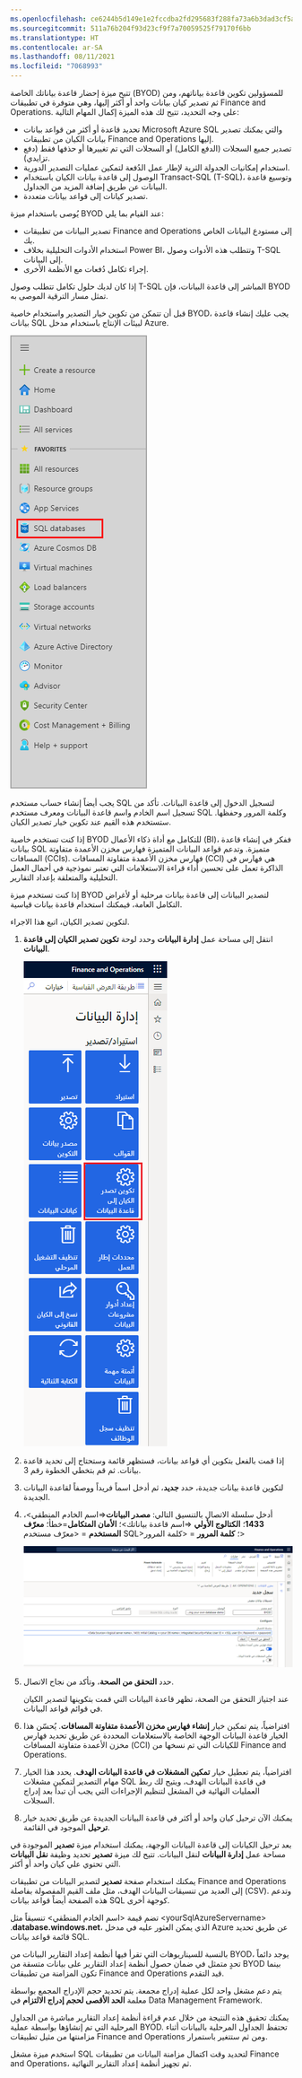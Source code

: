 ```yaml
---
ms.openlocfilehash: ce6244b5d149e1e2fccdba2fd295683f288fa73a6b3dad3cf5a296ba56ae1d15
ms.sourcegitcommit: 511a76b204f93d23cf9f7a70059525f79170f6bb
ms.translationtype: HT
ms.contentlocale: ar-SA
ms.lasthandoff: 08/11/2021
ms.locfileid: "7068993"
---
```

تتيح ميزة إحضار قاعدة بياناتك الخاصة (BYOD)‬ للمسؤولين تكوين قاعدة بياناتهم، ومن ثم تصدير كيان بيانات واحد أو أكثر إليها، وهي متوفرة في تطبيقات Finance and Operations. على وجه التحديد، تتيح لك هذه الميزة إكمال المهام التالية:

- تحديد قاعدة أو أكثر من قواعد بيانات Microsoft Azure SQL والتي يمكنك تصدير بيانات الكيان من تطبيقات Finance and Operations إليها.
- تصدير جميع السجلات (الدفع الكامل) أو السجلات التي تم تغييرها أو حذفها فقط (دفع تزايدي).
- استخدام إمكانيات الجدولة الثرية لإطار عمل الدُفعة لتمكين عمليات التصدير الدورية.
- الوصول إلى قاعدة بيانات الكيان باستخدام Transact-SQL (T-SQL)، وتوسيع قاعدة البيانات عن طريق إضافة المزيد من الجداول.
- تصدير كيانات إلى قواعد بيانات متعددة.

يُوصى باستخدام ميزة BYOD عند القيام بما يلي:

- تصدير البيانات من تطبيقات Finance and Operations إلى مستودع البيانات الخاص بك.
- استخدام الأدوات التحليلية بخلاف Power BI، وتتطلب هذه الأدوات وصول T-SQL إلى البيانات.
- إجراء تكامل دُفعات مع الأنظمة الأخرى.

إذا كان لديك حلول تكامل تتطلب وصول T-SQL المباشر إلى قاعدة البيانات، فإن BYOD تمثل مسار الترقية الموصى به. 

قبل أن تتمكن من تكوين خيار التصدير واستخدام خاصية BYOD، يجب عليك إنشاء قاعدة بيانات SQL لبيئات الإنتاج باستخدام مدخل Azure. 
 
![لقطة شاشة لعنصر قائمة قواعد بيانات SQL في مدخل Azure.](../media/azure-1.png) 

يجب أيضاً إنشاء حساب مستخدم SQL لتسجيل الدخول إلى قاعدة البيانات. تأكد من تسجيل اسم الخادم واسم قاعدة البيانات ومعرف مستخدم SQL وكلمة المرور وحفظها. ستستخدم هذه القيم عند تكوين خيار تصدير الكيان.

إذا كنت تستخدم خاصية BYOD للتكامل مع أداة ذكاء الأعمال (BI)، ففكر في إنشاء قاعدة بيانات SQL متميزة. وتدعم قواعد البيانات المتميزة فهارس مخزن الأعمدة متفاوتة المسافات (CCIs). فهارس مخزن الأعمدة متفاوتة المسافات (CCI) هي فهارس في الذاكرة تعمل على تحسين أداء قراءة الاستعلامات التي تعتبر نموذجية في أحمال العمل التحليلية والمتعلقة بإعداد التقارير. 

إذا كنت تستخدم ميزة BYOD لتصدير البيانات إلى قاعدة بيانات مرحلية أو لأغراض التكامل العامة، فيمكنك استخدام قاعدة بيانات قياسية.

لتكوين تصدير الكيان، اتبع هذا الاجراء.

1.  انتقل إلى مساحة عمل **إدارة البيانات** وحدد لوحة **تكوين تصدير الكيان إلى قاعدة البيانات**.
 
    ![لقطة شاشة للوحة تكوين تصدير الكيان إلى قاعدة البيانات.](../media/configure-entity.png)

2.  إذا قمت بالفعل بتكوين أي قواعد بيانات، فستظهر قائمة وستحتاج إلى تحديد قاعدة بيانات. ثم قم بتخطي الخطوة رقم 3.
3.  لتكوين قاعدة بيانات جديدة، حدد **جديد**، ثم أدخل اسماً فريداً ووصفاً لقاعدة البيانات الجديدة. 
4.  أدخل سلسلة الاتصال بالتنسيق التالي: **مصدر البيانات**=&lt;اسم الخادم المنطقي&gt;، **1433**؛ **الكتالوج الأولي** =&lt;اسم قاعدة بياناتك&gt;؛ **الأمان المتكامل**=خطأ؛ **معرّف المستخدم** = &lt;معرّف مستخدم SQL&gt;؛ **كلمة المرور** = &lt;كلمة المرور&gt;
 
    [![لقطة شاشة لنموذج تكوين تصدير الكيان إلى قاعدة البيانات.](../media/byod-1.png)](../media/byod-1.png#lightbox)

5.  حدد **التحقق من الصحة**، وتأكد من نجاح الاتصال.

    عند اجتياز التحقق من الصحة، تظهر قاعدة البيانات التي قمت بتكوينها لتصدير الكيان في قوائم قواعد البيانات.

6.  افتراضياً، يتم تمكين خيار **إنشاء فهارس مخزن الأعمدة متفاوتة المسافات**. يُحسّن هذا الخيار قاعدة البيانات الوجهة الخاصة بالاستعلامات المحددة عن طريق تحديد فهارس مخزن الأعمدة متفاوتة المسافات (CCI) للكيانات التي تم نسخها من Finance and Operations.

7.  افتراضياً، يتم تعطيل خيار **تمكين المشغلات في قاعدة البيانات الهدف**. يحدد هذا الخيار مهام التصدير لتمكين مشغلات SQL في قاعدة البيانات الهدف، ويتيح لك ربط العمليات النهائية في المشغل لتنظيم الإجراءات التي يجب أن تبدأ بعد إدراج السجلات. 

8.  يمكنك الآن ترحيل كيان واحد أو أكثر في قاعدة البيانات الجديدة عن طريق تحديد خيار **ترحيل** الموجود في القائمة.

بعد ترحيل الكيانات إلى قاعدة البيانات الوجهة، يمكنك استخدام ميزة **تصدير** الموجودة في مساحة عمل **إدارة البيانات** لنقل البيانات. تتيح لك ميزة **تصدير** تحديد وظيفة **نقل البيانات** التي تحتوي علي كيان واحد أو أكثر.

يمكنك استخدام صفحة **تصدير** لتصدير البيانات من تطبيقات Finance and Operations إلى العديد من تنسيقات البيانات الهدف، مثل ملف القيم المفصولة بفاصلة (CSV). وتدعم هذه الصفحة أيضاً قواعد بيانات SQL كوجهة أخرى.

تضم قيمة &lt;اسم الخادم المنطقي&gt; تنسيقاً مثل &lt;yourSqlAzureServername&gt; .**database.windows.net**، الذي يمكن العثور عليه في مدخل Azure عن طريق تحديد قائمة قواعد بيانات SQL. 

بالنسبة للسيناريوهات التي تقرأ فيها أنظمة إعداد التقارير البيانات من BYOD، يوجد دائماً تحدٍ متمثل في ضمان حصول أنظمة إعداد التقارير على بيانات متسقة من BYOD بينما تكون المزامنة من تطبيقات Finance and Operations قيد التقدم. 

يتم دعم مشغل واحد لكل عملية إدراج مجمعة. يتم تحديد حجم الإدراج المجمع بواسطة معلمة **الحد الأقصى لحجم إدراج الالتزام** في Data Management Framework.

يمكنك تحقيق هذه النتيجة من خلال عدم قراءة أنظمة إعداد التقارير مباشرة من الجداول المرحلية التي تم إنشاؤها بواسطة عملية BYOD. تحتفظ الجداول المرحلية بالبيانات أثناء مزامنتها من مثيل تطبيقات Finance and Operations ومن ثم ستتغير باستمرار. 

استخدم ميزة مشغل SQL لتحديد وقت اكتمال مزامنة البيانات من تطبيقات Finance and Operations، ثم تجهيز أنظمة إعداد التقارير النهائية.